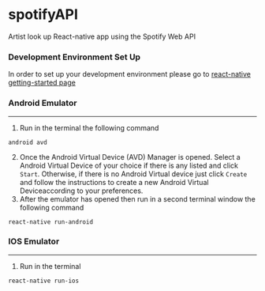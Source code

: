 # spotifyAPI
Artist look up React-native app using the Spotify Web API


### Development Environment Set Up
In order to set up your development environment please go to [react-native getting-started page](https://facebook.github.io/react-native/docs/getting-started.html)

### Android Emulator
---
1. Run in the terminal the following command
```
android avd
```
2. Once the Android Virtual Device (AVD) Manager is opened. Select a Android Virtual Device of your choice if there is any listed and click `Start`. Otherwise, if there is no Android Virtual device just click `Create` and follow the instructions to create a new Android Virtual Deviceaccording to your preferences. 
3. After the emulator has opened then run in a second terminal window the following command
```
react-native run-android
```

### IOS Emulator
---
1. Run in the terminal
```
react-native run-ios
```


